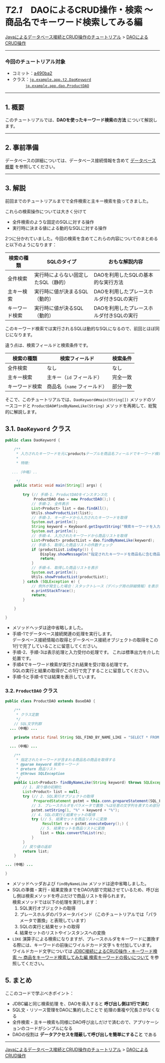 # *T2.1*　DAOによるCRUD操作・検索 ～ 商品名でキーワード検索してみる編

[Javaによるデータベース接続とCRUD操作のチュートリアル](../tutorials.md) > [DAOによるCRUD操作](./20-dao.md)

---
### 今回のチュートリアル対象

- コミット：[a490ba2](https://github.com/612-teacher001/jbasic-dao-demo/commit/a490ba2)
- クラス：[`jp.example.app.t2.DaoKeyword`](https://github.com/612-teacher001/jbasic-dao-demo/blob/main/src/main/java/jp/example/app/t2/DaoKeyword.java)  
　　　[`jp.example.app.dao.ProductDAO`](https://github.com/612-teacher001/jbasic-dao-demo/blob/main/src/main/java/jp/example/app/dao/ProductDAO.java)

---

## 1. 概要

このチュートリアルでは、**DAOを使ったキーワード検索の方法** について解説します。

---

## 2. 事前準備

データベースの詳細については、データベース接続情報を含めて [データベース概要](../00-database.md) を参照してください。

---

## 3. 解説

前回までのチュートリアルまでで全件検索と主キー検索を扱ってきました。

これらの検索操作については大きく分けて

  - 全件検索のような固定のSQLに対する操作  
  - 実行時に決まる値による動的なSQLに対する操作

2つに分かれていました。今回の検索を含めてこれらの内容についてのまとめると以下のようになります：

| 検索の種類     | SQLのタイプ | おもな解説内容 |
| ------------- | ---------- | ------------- |
| 全件検索       | 実行時によらない固定したSQL（静的） | DAOを利用したSQLの基本的な実行方法       |
| 主キー検索     | 実行時に値が決まるSQL（動的）       | DAOを利用したプレースホルダ付きSQLの実行 |
| キーワード検索 | 実行時に値が決るSQL（動的）         | DAOを利用したプレースホルダ付きSQLの実行 |

このキーワード検索では実行されるSQLは動的なSQLになるので、前回とほぼ同じになります。

違う点は、検索フィールドと検索条件です。

| 検索の種類     | 検索フィールド             | 検索条件 |
| ------------- | ------------------------- | ------- |
| 全件検索       | なし                      | なし     |
| 主キー検索     | 主キー（`id` フィールド）   | 完全一致 |
| キーワード検索 | 商品名（`name` フィールド） | 部分一致 |

そこで、このチュートリアルでは、`DaoKeyword#main(String[])` メソッドのソースコードと `ProductDAO#findByNameLike(String)` メソッドを再掲して、総覧的に解説します。

## 3.1. `DaoKeyword` クラス
```java
public class DaoKeyword {

	/**
	 * 入力されたキーワードを元にproductsテーブルを商品名フィールドでキーワード検索して商品を取得して標準出力に表示する
	 *
	 * 特徴:
   
   ...（中略）..

	 */
	public static void main(String[] args) {
		
		try (// 手順-1. ProductDAOをインスタンス化
			 ProductDAO dao = new ProductDAO();) {
			// 手順-2. 全件表示
			List<Product> list = dao.findAll();
			Utils.showProductList(list);
			// 手順-3. キーボードから入力されたキーワードを取得
			System.out.println();
			String keyword = Keyboard.getInputString("検索キーワードを入力してください：");
			System.out.println();
			// 手順-4. 入力されたキーワードから商品リストを取得
			List<Product> productList = dao.findByNameLike(keyword);
			// 手順-5. 取得した商品リストの件数チェック
			if (productList.isEmpty()) {
				Display.showMessageln("指定されたキーワードを商品名に含む商品は見つかりませんでした。");
				return;
			}
			// 手順-6. 取得した商品リストを表示
			System.out.println();
			Utils.showProductList(productList);
		} catch (SQLException e) {
			// 例外が発生した場合：スタックトレース（デバッグ用の詳細情報）を表示
			e.printStackTrace();
			return;
		}

	}

}
```
- メソッドヘッダは途中省略しました。
- 手順-1でデータベース接続関連の処理を実行します。  
データベース接続情報の取得とデータベース接続オブジェクトの取得をこの1行で完了していることに留意してください。
- 手順-2、手順-3は表示処理と入力受付の処理です。
これは標準出力を介した処置です。
- 手順4でキーワード検索が実行され結果を受け取る処理です。  
SQLの実行と結果の取得がこの1行で完了することに留意してください。
- 手順-5と手順-6では結果を表示しています。

### 3.2. `ProductDAO` クラス
```java
public class ProductDAO extends BaseDAO {

	/**
	 * クラス定数
	 */
	// SQL文字列群
  ...（中略）...

	private static final String SQL_FIND_BY_NAME_LIKE = "SELECT * FROM products WHERE NAME LIKE ?";
	
  ...（中略）...

	/**
	 * 指定されたキーワードが含まれる商品名の商品を取得する
	 * @param keyword 検索キーワード
	 * @return 商品リスト
	 * @throws SQLException
	 */
	public List<Product> findByNameLike(String keyword) throws SQLException {
		// 1. 戻り値の初期化
		List<Product> list = null;
		try (// 2. SQL実行オブジェクトの取得
			 PreparedStatement pstmt = this.conn.prepareStatement(SQL_FIND_BY_NAME_LIKE);) {
			// 3. プレースホルダをパラメータで置換：%は任意の文字列を表すため部分一致検索が可能
			pstmt.setString(1, "%" + keyword + "%");
			// 4. SQLの実行と結果セットの取得
			try (// 5. 結果セットを商品リストに変換
				 ResultSet rs = pstmt.executeQuery();) {
				// 5. 結果セットを商品リストに変換
				list = this.convertToList(rs);
			}
		}
		// 戻り値の返却
		return list;
	}

...（中略）...

}
```
- メソッドヘッダおよび `findByNameLike` メソッドは途中省略しました。
- SQLの準備・実行・結果変換までをDAO内部で完結させているため、呼び出し側は検索メソッドを呼ぶだけで商品リストを得られます。  
検索メソッドでは以下の処理を実行します：
  1. SQL実行オブジェクトの取得
  2. プレースホルダのパラメータバインド（このチュートリアルでは「パラメータで置換」と表現しています）
  3. SQLの実行と結果セットの取得
  4. 結果セットのリストやインスタンスへの変換
- `LIKE` 演算子による検索になりますが、プレースホルダをキーワードに置換する際には、キーワードの前後にワイルドカード文字 `%` を付加しています。  
ワイルドカード文字については [JDBC接続によるCRUD操作・キーワード検索 ～ 商品をキーワード検索してみた編 検索キーワードの扱いについて](../jdbc/13-jdbc-keyword.md#memo) を参照してください。

## 5. まとめ

ここのコードで学ぶべきポイント：

  - JDBC編と同じ検索処理 を、DAOを導入すると **呼び出し側は1行で済む**
  - SQL文・リソース管理をDAOに集約したことで 処理の重複や冗長さがなくなる
  - 全件検索・主キー検索も同様にDAO呼び出しだけで済むので、アプリケーションのコードがシンプルになる
  - DAOの役割は **データアクセスを隠蔽して呼び出しを簡単にすること** である

---

[Javaによるデータベース接続とCRUD操作のチュートリアル](../tutorials.md) > [DAOによるCRUD操作](./20-dao.md)
